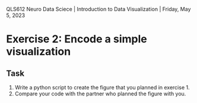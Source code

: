 QLS612 Neuro Data Sciece | Introduction to Data Visualization | Friday, May 5, 2023

# Exercise 2: Encode a simple visualization

## Task
1. Write a python script to create the figure that you planned in exercise 1.
2. Compare your code with the partner who planned the figure with you.
